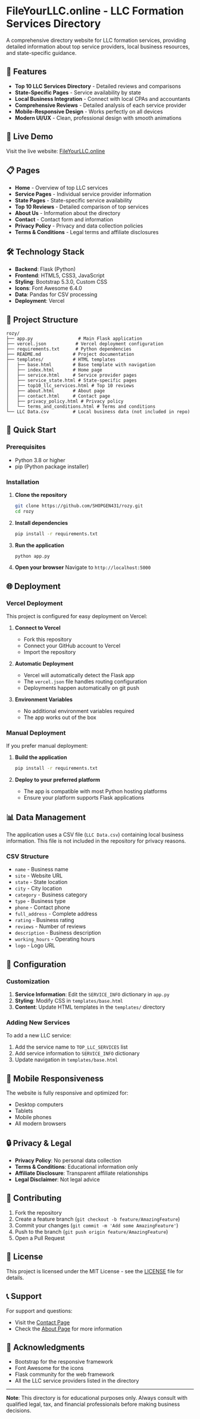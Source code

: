 # FileYourLLC.online - LLC Formation Services Directory

A comprehensive directory website for LLC formation services, providing detailed information about top service providers, local business resources, and state-specific guidance.

## 🌟 Features

- **Top 10 LLC Services Directory** - Detailed reviews and comparisons
- **State-Specific Pages** - Service availability by state
- **Local Business Integration** - Connect with local CPAs and accountants
- **Comprehensive Reviews** - Detailed analysis of each service provider
- **Mobile-Responsive Design** - Works perfectly on all devices
- **Modern UI/UX** - Clean, professional design with smooth animations

## 🚀 Live Demo

Visit the live website: [FileYourLLC.online](https://fileyourllc.online)

## 📋 Pages

- **Home** - Overview of top LLC services
- **Service Pages** - Individual service provider information
- **State Pages** - State-specific service availability
- **Top 10 Reviews** - Detailed comparison of top services
- **About Us** - Information about the directory
- **Contact** - Contact form and information
- **Privacy Policy** - Privacy and data collection policies
- **Terms & Conditions** - Legal terms and affiliate disclosures

## 🛠️ Technology Stack

- **Backend**: Flask (Python)
- **Frontend**: HTML5, CSS3, JavaScript
- **Styling**: Bootstrap 5.3.0, Custom CSS
- **Icons**: Font Awesome 6.4.0
- **Data**: Pandas for CSV processing
- **Deployment**: Vercel

## 📁 Project Structure

```
rozy/
├── app.py                 # Main Flask application
├── vercel.json           # Vercel deployment configuration
├── requirements.txt      # Python dependencies
├── README.md            # Project documentation
├── templates/           # HTML templates
│   ├── base.html        # Base template with navigation
│   ├── index.html       # Home page
│   ├── service.html     # Service provider pages
│   ├── service_state.html # State-specific pages
│   ├── top10_llc_services.html # Top 10 reviews
│   ├── about.html       # About page
│   ├── contact.html     # Contact page
│   ├── privacy_policy.html # Privacy policy
│   └── terms_and_conditions.html # Terms and conditions
└── LLC Data.csv         # Local business data (not included in repo)
```

## 🚀 Quick Start

### Prerequisites

- Python 3.8 or higher
- pip (Python package installer)

### Installation

1. **Clone the repository**
   ```bash
   git clone https://github.com/SHOPGEN431/rozy.git
   cd rozy
   ```

2. **Install dependencies**
   ```bash
   pip install -r requirements.txt
   ```

3. **Run the application**
   ```bash
   python app.py
   ```

4. **Open your browser**
   Navigate to `http://localhost:5000`

## 🌐 Deployment

### Vercel Deployment

This project is configured for easy deployment on Vercel:

1. **Connect to Vercel**
   - Fork this repository
   - Connect your GitHub account to Vercel
   - Import the repository

2. **Automatic Deployment**
   - Vercel will automatically detect the Flask app
   - The `vercel.json` file handles routing configuration
   - Deployments happen automatically on git push

3. **Environment Variables**
   - No additional environment variables required
   - The app works out of the box

### Manual Deployment

If you prefer manual deployment:

1. **Build the application**
   ```bash
   pip install -r requirements.txt
   ```

2. **Deploy to your preferred platform**
   - The app is compatible with most Python hosting platforms
   - Ensure your platform supports Flask applications

## 📊 Data Management

The application uses a CSV file (`LLC Data.csv`) containing local business information. This file is not included in the repository for privacy reasons.

### CSV Structure
- `name` - Business name
- `site` - Website URL
- `state` - State location
- `city` - City location
- `category` - Business category
- `type` - Business type
- `phone` - Contact phone
- `full_address` - Complete address
- `rating` - Business rating
- `reviews` - Number of reviews
- `description` - Business description
- `working_hours` - Operating hours
- `logo` - Logo URL

## 🔧 Configuration

### Customization

1. **Service Information**: Edit the `SERVICE_INFO` dictionary in `app.py`
2. **Styling**: Modify CSS in `templates/base.html`
3. **Content**: Update HTML templates in the `templates/` directory

### Adding New Services

To add a new LLC service:

1. Add the service name to `TOP_LLC_SERVICES` list
2. Add service information to `SERVICE_INFO` dictionary
3. Update navigation in `templates/base.html`

## 📱 Mobile Responsiveness

The website is fully responsive and optimized for:
- Desktop computers
- Tablets
- Mobile phones
- All modern browsers

## 🔒 Privacy & Legal

- **Privacy Policy**: No personal data collection
- **Terms & Conditions**: Educational information only
- **Affiliate Disclosure**: Transparent affiliate relationships
- **Legal Disclaimer**: Not legal advice

## 🤝 Contributing

1. Fork the repository
2. Create a feature branch (`git checkout -b feature/AmazingFeature`)
3. Commit your changes (`git commit -m 'Add some AmazingFeature'`)
4. Push to the branch (`git push origin feature/AmazingFeature`)
5. Open a Pull Request

## 📄 License

This project is licensed under the MIT License - see the [LICENSE](LICENSE) file for details.

## 📞 Support

For support and questions:
- Visit the [Contact Page](https://fileyourllc.online/contact)
- Check the [About Page](https://fileyourllc.online/about) for more information

## 🙏 Acknowledgments

- Bootstrap for the responsive framework
- Font Awesome for the icons
- Flask community for the web framework
- All the LLC service providers listed in the directory

---

**Note**: This directory is for educational purposes only. Always consult with qualified legal, tax, and financial professionals before making business decisions.
